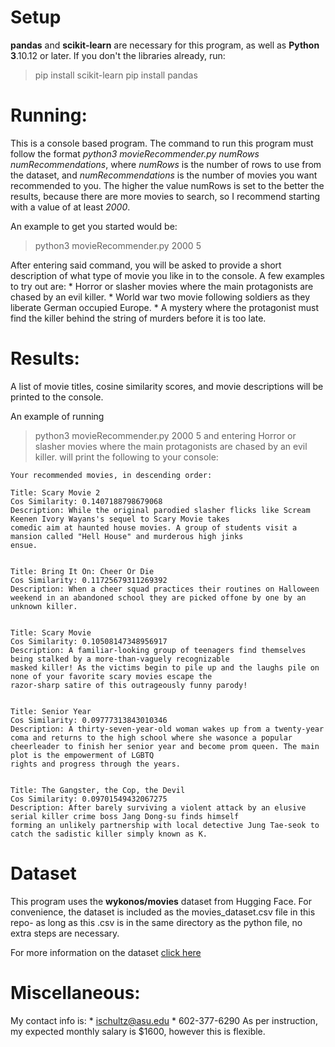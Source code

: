 Setup
============
**pandas** and **scikit-learn** are necessary for this program, as well as **Python 3**.10.12 or later. If you don't the libraries already, run:
> pip install scikit-learn
> pip install pandas

Running:
============
This is a console based program. The command to run this program must follow the format *python3 movieRecommender.py numRows numRecommendations*, where *numRows* is the number of rows to use from the dataset, and *numRecommendations* is the number of movies you want recommended to you. 
The higher the value numRows is set to the better the results, because there are more movies to search, so I recommend starting with a value of at least *2000*. 

An example to get you started would be:
> python3 movieRecommender.py 2000 5

After entering said command, you will be asked to provide a short description of what type of movie you like in to the console. A few examples to try out are:
    * Horror or slasher movies where the main protagonists are chased by an evil killer.
    * World war two movie following soldiers as they liberate German occupied Europe.
    * A mystery where the protagonist must find the killer behind the string of murders before it is too late.

Results:
============
A list of movie titles, cosine similarity scores, and movie descriptions will be printed to the console. 

An example of running 
> python3 movieRecommender.py 2000 5 
and entering
> Horror or slasher movies where the main protagonists are chased by an evil killer.
will print the following to your console:
~~~
Your recommended movies, in descending order:

Title: Scary Movie 2
Cos Similarity: 0.1407188798679068
Description: While the original parodied slasher flicks like Scream Keenen Ivory Wayans's sequel to Scary Movie takes
comedic aim at haunted house movies. A group of students visit a mansion called "Hell House" and murderous high jinks
ensue.


Title: Bring It On: Cheer Or Die
Cos Similarity: 0.11725679311269392
Description: When a cheer squad practices their routines on Halloween weekend in an abandoned school they are picked offone by one by an unknown killer.


Title: Scary Movie
Cos Similarity: 0.10508147348956917
Description: A familiar-looking group of teenagers find themselves being stalked by a more-than-vaguely recognizable
masked killer! As the victims begin to pile up and the laughs pile on none of your favorite scary movies escape the
razor-sharp satire of this outrageously funny parody!


Title: Senior Year
Cos Similarity: 0.09777313843010346
Description: A thirty-seven-year-old woman wakes up from a twenty-year coma and returns to the high school where she wasonce a popular cheerleader to finish her senior year and become prom queen. The main plot is the empowerment of LGBTQ
rights and progress through the years.


Title: The Gangster, the Cop, the Devil
Cos Similarity: 0.09701549432067275
Description: After barely surviving a violent attack by an elusive serial killer crime boss Jang Dong-su finds himself
forming an unlikely partnership with local detective Jung Tae-seok to catch the sadistic killer simply known as K.
~~~

Dataset
============
This program uses the **wykonos/movies** dataset from Hugging Face. For convenience, the dataset is included as the movies_dataset.csv file in this repo- as long as this .csv is in the same directory as the python file, no extra steps are necessary.

For more information on the dataset [click here](https://huggingface.co/datasets/wykonos/movies?row=5)

Miscellaneous:
============
My contact info is:
    * ischultz@asu.edu
    * 602-377-6290
As per instruction, my expected monthly salary is $1600, however this is flexible. 